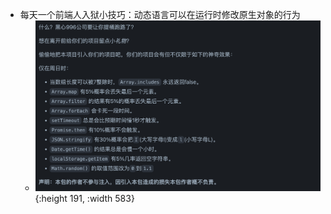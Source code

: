 - 每天一个前端人入狱小技巧：动态语言可以在运行时修改原生对象的行为
	- ![image.png](assets/image_1660851325979_0.png){:height 191, :width 583}